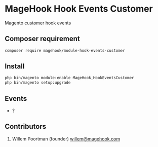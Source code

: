 MageHook Hook Events Customer
====================
Magento customer hook events

## Composer requirement
```bash
composer require magehook/module-hook-events-customer
```

## Install
```bash
php bin/magento module:enable MageHook_HookEventsCustomer
php bin/magento setup:upgrade
```

## Events
- ?

## Contributors
1. Willem Poortman (founder) <willem@magehook.com>